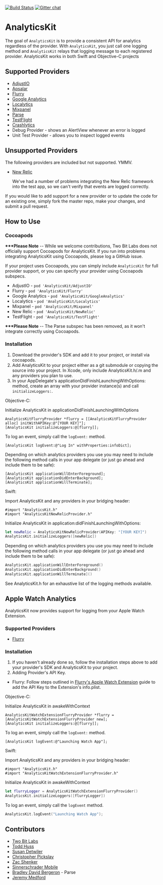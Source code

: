 [![Build Status](https://travis-ci.org/twobitlabs/AnalyticsKit.svg?branch=master)](https://travis-ci.org/twobitlabs/AnalyticsKit)
[![Gitter chat](https://badges.gitter.im/twobitlabs/AnalyticsKit.png)](https://gitter.im/twobitlabs/AnalyticsKit)

# AnalyticsKit

The goal of `AnalyticsKit` is to provide a consistent API for analytics regardless of the provider. With `AnalyticsKit`, you just call one logging method and `AnalyticsKit` relays that logging message to each registered provider. AnalyticsKit works in both Swift and Objective-C projects

## Supported Providers

* [AdjustIO](https://www.adjust.io/)
* [Apsalar](http://apsalar.com/)
* [Flurry](http://www.flurry.com/)
* [Google Analytics](https://www.google.com/analytics)
* [Localytics](http://www.localytics.com/)
* [Mixpanel](https://mixpanel.com/)
* [Parse](http://parse.com/)
* [TestFlight](https://testflightapp.com/)
* [Crashlytics](http://crashlytics.com)
* Debug Provider - shows an AlertView whenever an error is logged
* Unit Test Provider - allows you to inspect logged events

## Unsupported Providers

The following providers are included but not supported. YMMV.

* [New Relic](http://www.newrelic.com)

	We've had a number of problems integrating the New Relic framework into the test app, so we can't verify that events are logged correctly.

If you would like to add support for a new provider or to update the code for an existing one, simply fork the master repo, make your changes, and submit a pull request.

## How to Use

### Cocoapods

__***Please Note__ -- While we welcome contributions, Two Bit Labs does not officially support Cocoapods for AnalyticsKit. If you run into problems integrating AnalyticsKit using Cocoapods, please log a GitHub issue.

If your project uses Cocoapods, you can simply include `AnalyticsKit` for full provider support, or you can specify your provider using Cocoapods subspecs.

* AdjustIO - `pod 'AnalyticsKit/AdjustIO'`
* Flurry - `pod 'AnalyticsKit/Flurry'`
* Google Analytics - `pod 'AnalyticsKit/GoogleAnalytics'`
* Localytics - `pod 'AnalyticsKit/Localytics'`
* Mixpanel - `pod 'AnalyticsKit/Mixpanel'`
* New Relic - `pod 'AnalyticsKit/NewRelic'`
* TestFlight - `pod 'AnalyticsKit/TestFlight'`

__***Please Note__ -- The Parse subspec has been removed, as it won't integrate correctly using Cocoapods.

### Installation
1. Download the provider's SDK and add it to your project, or install via cocoapods.
2. Add AnalyticsKit to your project either as a git submodule or copying the source into your project. In Xcode, only include AnalyticsKit.h/.m and any providers you plan to use.
3. In your AppDelegate's applicationDidFinishLaunchingWithOptions: method, create an array with your provider instance(s) and call `initializeLoggers:`. 
 
Objective-C:
 
Initialize AnalyticsKit in applicationDidFinishLaunchingWithOptions

```objc
AnalyticsKitFlurryProvider *flurry = [[AnalyticsKitFlurryProvider alloc] initWithAPIKey:@"[YOUR KEY]"];
[AnalyticsKit initializeLoggers:@[flurry]];
```

To log an event, simply call the `logEvent:` method.

```objc
[AnalyticsKit logEvent:@"Log In" withProperties:infoDict];
```
 
Depending on which analytics providers you use you may need to include the following method calls in your app delegate (or just go ahead and include them to be safe):
 
```objc
[AnalyticsKit applicationWillEnterForeground]; 
[AnalyticsKit applicationDidEnterBackground];  
[AnalyticsKit applicationWillTerminate];  
```
 
Swift:
 
Import AnalyticsKit and any providers in your bridging header:
 
```objc
#import "AnalyticsKit.h"
#import "AnalyticsKitNewRelicProvider.h"
```
 
Initialize AnalyticsKit in application:didFinishLaunchingWithOptions:
 
```swift
let newRelic = AnalyticsKitNewRelicProvider(APIKey: "[YOUR KEY]")
AnalyticsKit.initializeLoggers([newRelic])
```
 
Depending on which analytics providers you use you may need to include the following method calls in your app delegate (or just go ahead and include them to be safe):

```swift
AnalyticsKit.applicationWillEnterForeground()
AnalyticsKit.applicationDidEnterBackground() 
AnalyticsKit.applicationWillTerminate]()
```

See AnalyticsKit.h for an exhaustive list of the logging methods available.

## Apple Watch Analytics

AnalyticsKit now provides support for logging from your Apple Watch Extension.

### Supported Providers

* [Flurry](http://www.flurry.com/)

### Installation
1. If you haven't already done so, follow the installation steps above to add your provider's SDK and AnalyticsKit to your project.
2. Adding Provider's API Key.
 - Flurry: Follow steps outlined in [Flurry's Apple Watch Extension](https://developer.yahoo.com/flurry/docs/analytics/gettingstarted/technicalquickstart/applewatch/) guide to add the API Key to the Extension's info.plist.

Objective-C:

Initialize AnalyticsKit in awakeWithContext

```objc
AnalyticsKitWatchExtensionFlurryProvider *flurry = [AnalyticsKitWatchExtensionFlurryProvider new];
[AnalyticsKit initializeLoggers:@[flurry]];
```

To log an event, simply call the `logEvent:` method.

```objc
[AnalyticsKit logEvent:@"Launching Watch App"];
```

Swift:

Import AnalyticsKit and any providers in your bridging header:
 
```objc
#import "AnalyticsKit.h"
#import "AnalyticsKitWatchExtensionFlurryProvider.h"
```
 
Initialize AnalyticsKit in awakeWithContext
 
```swift
let flurryLogger = AnalyticsKitWatchExtensionFlurryProvider()
AnalyticsKit.initializeLoggers([flurryLogger])
```

To log an event, simply call the `logEvent` method.

```swift
AnalyticsKit.logEvent("Launching Watch App");
```

## Contributors
 - [Two Bit Labs](http://twobitlabs.com/)
 - [Todd Huss](https://github.com/thuss)
 - [Susan Detwiler](https://github.com/sherpachick)
 - [Christopher Pickslay](https://github.com/chrispix)
 - [Zac Shenker](https://github.com/zacshenker)
 - [Sinnerschrader Mobile](https://github.com/sinnerschrader-mobile)
 - [Bradley David Bergeron](https://github.com/bdbergeron) - Parse
 - [Jeremy Medford](https://github.com/jeremymedford)
